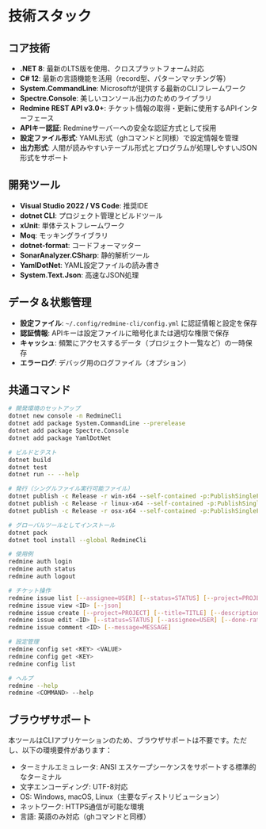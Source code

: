# 技術スタック

## コア技術

- **.NET 8**: 最新のLTS版を使用、クロスプラットフォーム対応
- **C# 12**: 最新の言語機能を活用（record型、パターンマッチング等）
- **System.CommandLine**: Microsoftが提供する最新のCLIフレームワーク
- **Spectre.Console**: 美しいコンソール出力のためのライブラリ
- **Redmine REST API v3.0+**: チケット情報の取得・更新に使用するAPIインターフェース
- **APIキー認証**: Redmineサーバーへの安全な認証方式として採用
- **設定ファイル形式**: YAML形式（ghコマンドと同様）で設定情報を管理
- **出力形式**: 人間が読みやすいテーブル形式とプログラムが処理しやすいJSON形式をサポート

## 開発ツール

- **Visual Studio 2022 / VS Code**: 推奨IDE
- **dotnet CLI**: プロジェクト管理とビルドツール
- **xUnit**: 単体テストフレームワーク
- **Moq**: モッキングライブラリ
- **dotnet-format**: コードフォーマッター
- **SonarAnalyzer.CSharp**: 静的解析ツール
- **YamlDotNet**: YAML設定ファイルの読み書き
- **System.Text.Json**: 高速なJSON処理

## データ＆状態管理

- **設定ファイル**: `~/.config/redmine-cli/config.yml` に認証情報と設定を保存
- **認証情報**: APIキーは設定ファイルに暗号化または適切な権限で保存
- **キャッシュ**: 頻繁にアクセスするデータ（プロジェクト一覧など）の一時保存
- **エラーログ**: デバッグ用のログファイル（オプション）

## 共通コマンド

```bash
# 開発環境のセットアップ
dotnet new console -n RedmineCli
dotnet add package System.CommandLine --prerelease
dotnet add package Spectre.Console
dotnet add package YamlDotNet

# ビルドとテスト
dotnet build
dotnet test
dotnet run -- --help

# 発行（シングルファイル実行可能ファイル）
dotnet publish -c Release -r win-x64 --self-contained -p:PublishSingleFile=true
dotnet publish -c Release -r linux-x64 --self-contained -p:PublishSingleFile=true
dotnet publish -c Release -r osx-x64 --self-contained -p:PublishSingleFile=true

# グローバルツールとしてインストール
dotnet pack
dotnet tool install --global RedmineCli

# 使用例
redmine auth login
redmine auth status
redmine auth logout

# チケット操作
redmine issue list [--assignee=USER] [--status=STATUS] [--project=PROJECT] [--limit=N] [--json]
redmine issue view <ID> [--json]
redmine issue create [--project=PROJECT] [--title=TITLE] [--description=DESC]
redmine issue edit <ID> [--status=STATUS] [--assignee=USER] [--done-ratio=N]
redmine issue comment <ID> [--message=MESSAGE]

# 設定管理
redmine config set <KEY> <VALUE>
redmine config get <KEY>
redmine config list

# ヘルプ
redmine --help
redmine <COMMAND> --help
```

## ブラウザサポート

本ツールはCLIアプリケーションのため、ブラウザサポートは不要です。ただし、以下の環境要件があります：

- ターミナルエミュレータ: ANSI エスケープシーケンスをサポートする標準的なターミナル
- 文字エンコーディング: UTF-8対応
- OS: Windows, macOS, Linux（主要なディストリビューション）
- ネットワーク: HTTPS通信が可能な環境
- 言語: 英語のみ対応（ghコマンドと同様）